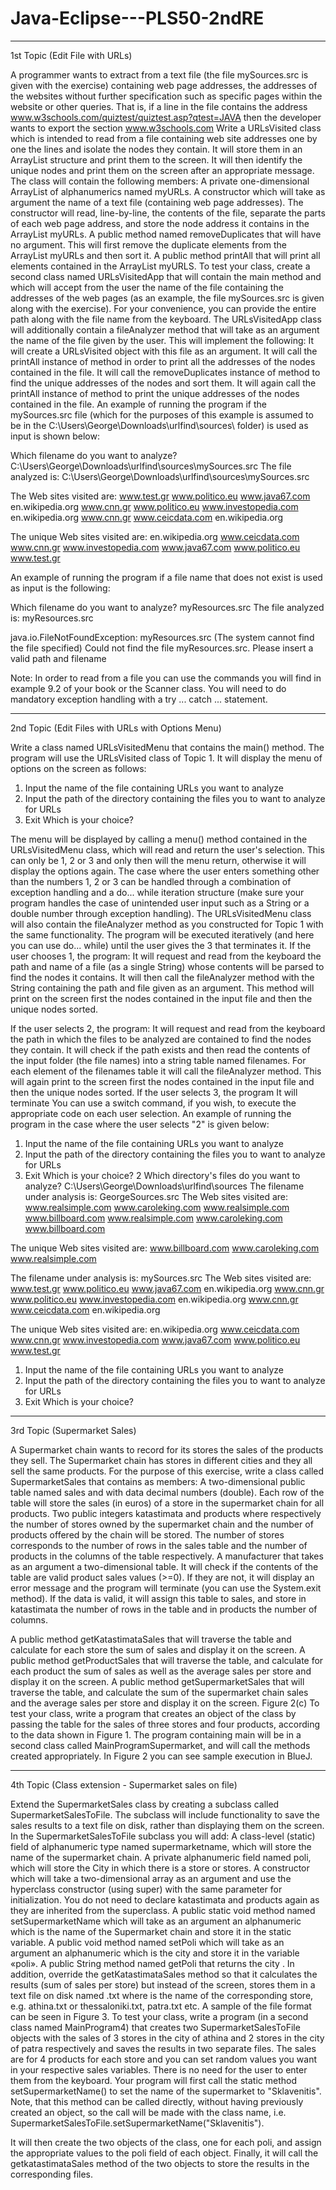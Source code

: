 # Java-Eclipse---PLS50-2ndRE

---------------------------------------------------------------------------------------------------
1st Topic (Edit File with URLs)

A programmer wants to extract from a text file (the file mySources.src is given with the
exercise) containing web page addresses, the addresses of the websites without further
specification such as specific pages within the website or other queries. That is, if a line in
the file contains the address www.w3schools.com/quiztest/quiztest.asp?qtest=JAVA then
the developer wants to export the section www.w3schools.com
Write a URLsVisited class which is intended to read from a file containing web site
addresses one by one the lines and isolate the nodes they contain. It will store them in an
ArrayList structure and print them to the screen. It will then identify the unique nodes and
print them on the screen after an appropriate message.
The class will contain the following members:
A private one-dimensional ArrayList of alphanumerics named myURLs.
A constructor which will take as argument the name of a text file (containing web page
addresses). The constructor will read, line-by-line, the contents of the file, separate the
parts of each web page address, and store the node address it contains in the ArrayList
myURLs.
A public method named removeDuplicates that will have no argument. This will first
remove the duplicate elements from the ArrayList myURLs and then sort it. 
A public method printAll that will print all elements contained in the ArrayList myURLS.
To test your class, create a second class named URLsVisitedApp that will contain the main
method and which will accept from the user the name of the file containing the addresses
of the web pages (as an example, the file mySources.src is given along with the exercise).
For your convenience, you can provide the entire path along with the file name from the
keyboard.
The URLsVisitedApp class will additionally contain a fileAnalyzer method that will take as
an argument the name of the file given by the user. This will implement the following: 
It will create a URLsVisited object with this file as an argument.
It will call the printAll instance of method in order to print all the addresses of the nodes
contained in the file.
It will call the removeDuplicates instance of method to find the unique addresses of the 
nodes and sort them.
It will again call the printAll instance of method to print the unique addresses of the nodes 
contained in the file.
An example of running the program if the mySources.src file (which for the purposes of 
this example is assumed to be in the C:\Users\George\Downloads\urlfind\sources\ folder) 
is used as input is shown below:


Which filename do you want to analyze? 
C:\Users\George\Downloads\urlfind\sources\mySources.src
The file analyzed is:  C:\Users\George\Downloads\urlfind\sources\mySources.src

The Web sites visited are:
www.test.gr
www.politico.eu
www.java67.com
en.wikipedia.org
www.cnn.gr
www.politico.eu
www.investopedia.com
en.wikipedia.org
www.cnn.gr
www.ceicdata.com
en.wikipedia.org

The unique Web sites visited are:
en.wikipedia.org
www.ceicdata.com
www.cnn.gr
www.investopedia.com
www.java67.com
www.politico.eu
www.test.gr


An example of running the program if a file name that does not exist is used as input is the following:

Which filename do you want to analyze? 
myResources.src
The file analyzed is:
myResources.src

java.io.FileNotFoundException: myResources.src (The system cannot find the file specified)
Could not find the file myResources.src. Please insert a valid path and filename

Note: In order to read from a file you can use the commands you will find in example 9.2 of your book  or the Scanner class. You will need to do mandatory exception handling with a
try ... catch ... statement.

--------------------------------------------------------------------------------------------------------------------------------------

2nd Topic (Edit Files with URLs with Options Menu)

Write a class named URLsVisitedMenu that contains the main() method. The program will use the URLsVisited class of Topic 1. It will display the menu of options on the screen as follows:

1. Input the name of the file containing URLs you want to analyze
2. Input the path of the directory containing the files you to want to analyze for URLs
3. Exit
Which is your choice?

The menu will be displayed by calling a menu() method contained in the URLsVisitedMenu class, which will read and return the user's selection. This can only be 1, 2 or 3 and only then will the menu return, 
otherwise it will display the options again. The case where the user enters something other than the numbers 1, 2 or 3 can be handled through a combination of exception handling and a do... while iteration structure (make sure your program handles the case of unintended user input such as a String or a double number through exception handling).
The URLsVisitedMenu class will also contain the fileAnalyzer method as you constructed for Topic 1 with the same functionality.
The program will be executed iteratively (and here you can use do... while) until the user gives the 3 that terminates it.
If the user chooses 1, the program:
It will request and read from the keyboard the path and name of a file (as a single String) whose contents will be parsed to find the nodes it contains.
It will then call the fileAnalyzer method with the String containing the path and file given as an argument.
This method will print on the screen first the nodes contained in the input file and then the unique nodes sorted.

If the user selects 2, the program:
It will request and read from the keyboard the path in which the files to be analyzed are contained to find the nodes they contain.
It will check if the path exists and then read the contents of the input folder (the file names) into a string table named filenames.
For each element of the filenames table it will call the fileAnalyzer method. This will again print to the screen first the nodes contained in the input file and then the unique nodes sorted.
If the user selects 3, the program
It will terminate
You can use a switch command, if you wish, to execute the appropriate code on each user selection. An example of running the program in the case where the user selects "2" is given below:
1. Input the name of the file containing URLs you want to analyze
2. Input the path of the directory containing the files you to want to analyze for URLs
3. Exit
Which is your choice?
2
Which directory's files do you want to analyze? 
C:\Users\George\Downloads\urlfind\sources
The filename under analysis is: GeorgeSources.src
The Web sites visited are:
www.realsimple.com
www.caroleking.com
www.realsimple.com
www.billboard.com
www.realsimple.com
www.caroleking.com
www.billboard.com

The unique Web sites visited are:
www.billboard.com
www.caroleking.com
www.realsimple.com


The filename under analysis is: mySources.src
The Web sites visited are:
www.test.gr
www.politico.eu
www.java67.com
en.wikipedia.org
www.cnn.gr
www.politico.eu
www.investopedia.com
en.wikipedia.org
www.cnn.gr
www.ceicdata.com
en.wikipedia.org

The unique Web sites visited are:
en.wikipedia.org
www.ceicdata.com
www.cnn.gr
www.investopedia.com
www.java67.com
www.politico.eu
www.test.gr


1. Input the name of the file containing URLs you want to analyze
2. Input the path of the directory containing the files you to want to analyze for URLs
3. Exit
Which is your choice?

-------------------------------------------------------------------------------------------------
3rd Topic (Supermarket Sales)

A Supermarket chain wants to record for its stores the sales of the products they sell. The Supermarket chain has stores in different cities and they all sell the same products. For the purpose of this exercise, write a class called SupermarketSales that contains as members:
A two-dimensional public table named sales and with data decimal numbers (double). Each row of the table will store the sales (in euros) of a store in the supermarket chain for all products.
Two public integers katastimata and products where respectively the number of stores owned by the supermarket chain and the number of products offered by the chain will be stored. The number of stores corresponds to the number of rows in the sales table and the number of products in the columns of the table respectively. 
A manufacturer that takes as an argument a two-dimensional table. It will check if the contents of the table are valid product sales values (>=0). If they are not, it will display an error message and the program will terminate (you can use the System.exit method). If the data is valid, it will assign this table to sales, and store in katastimata the number of rows in the table and in products the number of columns. 

A public method getKatastimataSales that will traverse the table and calculate for each store the sum of sales and display it on the screen.
A public method getProductSales that will traverse the table, and calculate for each product the sum of sales as well as the average sales per store and display it on the screen.
A public method getSupermarketSales that will traverse the table, and calculate the sum of the supermarket chain sales and the average sales per store and display it on the screen. Figure 2(c)
To test your class, write a program that creates an object of the class by passing the table for the sales of three stores and four products, according to the data shown in Figure 1. The program containing main will be in a second class called MainProgramSupermarket, and will call the methods created appropriately. In Figure 2 you can see sample execution in BlueJ.

---------------------------------------------------------------------------------------------------------
4th Topic (Class extension - Supermarket sales on file)

Extend the SupermarketSales class by creating a subclass called SupermarketSalesToFile. The subclass will include functionality to save the sales results to a text file on disk, rather than displaying them on the screen. 
In the SupermarketSalesToFile subclass you will add:
A class-level (static) field of alphanumeric type named supermarketname, which will store the name of the supermarket chain.
A private alphanumeric field named poli, which will store the City in which there is a store or stores.
A constructor which will take a two-dimensional array as an argument and use the hyperclass constructor (using super) with the same parameter for initialization. You do not need to declare katastimata and products again as they are inherited from the superclass.
A public static void method named setSupermarketName which will take as an argument an alphanumeric which is the name of the Supermarket chain and store it in the static variable. 
A public void method named setPoli which will take as an argument an alphanumeric which is the city and store it in the variable «poli».
A public String method named getPoli that returns the city . 
In addition, override the getKatastimataSales method so that it calculates the results (sum of sales per store) but instead of the screen, stores them in a text file on disk named <katastima>.txt where <katastima> is the name of the corresponding store, e.g. athina.txt or thessaloniki.txt, patra.txt etc. A sample of the file format can be seen in Figure 3.
To test your class, write a program (in a second class named MainProgram4) that creates two SupermarketSalesToFile objects with the sales of 3 stores in the city of athina and 2 stores in the city of patra respectively and saves the results in two separate files. The sales are for 4 products for each store and you can set random values you want in your respective sales variables. There is no need for the user to enter them from the keyboard. 
Your program will first call the static method setSupermarketName() to set the name of the supermarket to "Sklavenitis". Note, that this method can be called directly, without having previously created an object, so the call will be made with the class name, i.e. SupermarketSalesToFile.setSupermarketName("Sklavenitis").

It will then create the two objects of the class, one for each poli, and assign the appropriate values to the poli field of each object.
Finally, it will call the getkatastimataSales method of the two objects to store the results in the corresponding files.
